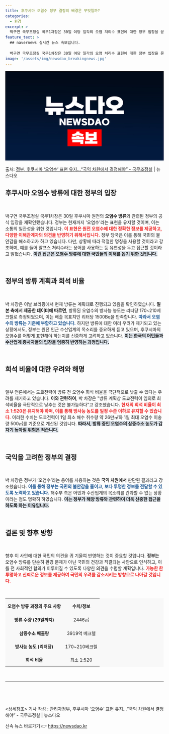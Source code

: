 ```yaml
---
title: 후쿠시마 오염수 정부 결정의 배경은 무엇일까?
categories:
  - 환경
excerpt: >
  박구연 국무조정실 국무1차장은 30일 여당 일각의 오염 처리수 표현에 대한 정부 입장을 묻는 질문에 현재까지…
feature_text: >
  ## navernews 실시간 뉴스 속보입니다.

  박구연 국무조정실 국무1차장은 30일 여당 일각의 오염 처리수 표현에 대한 정부 입장을 묻는 질문에 현재까지…
image: '/assets/img/newsdao_breakingnews.jpg'
---
```


![뉴스다오 속보](/assets/img/newsdao_breakingnews.jpg)

<p>출처: <a href="https://newsdao.kr/1744" rel="dofollow">정부, 후쿠시마 ‘오염수’ 표현 유지…“국익 차원에서 결정해야”  - 국무조정실</a> | 뉴스다오</p>

<h2 data-ke-size="size26">후쿠시마 오염수 방류에 대한 정부의 입장</h2>

<p data-ke-size="size16">&nbsp;</p>
박구연 국무조정실 국무1차장은 30일 후쿠시마 원전의 <b>오염수 방류</b>와 관련된 정부의 공식 입장을 재확인했습니다. 정부는 현재까지 '오염수'라는 표현을 유지할 것이며, 이는 소통의 일관성을 위한 것입니다. <b><span style="color: #ee2323;">이 표현은 원전 오염수에 대한 정확한 정보를 제공하고, 다양한 이해관계자의 의견을 반영하기 위해서입니다.</span></b> 정부 당국은 이를 통해 국민의 불안감을 해소하고자 하고 있습니다. 다만, 상황에 따라 적절한 명칭을 사용할 것이라고 강조하며, 예를 들어 알프스 처리수라는 용어를 사용하는 등 유연성을 두고 접근할 것이라고 밝혔습니다. <b><span style="background-color: #21538527;">이런 접근은 오염수 방류에 대한 국민들의 이해를 돕기 위한 것입니다.</span></b>

<p data-ke-size="size16">&nbsp;</p>
<h2 data-ke-size="size26">정부의 방류 계획과 희석 비율</h2>

<p data-ke-size="size16">&nbsp;</p>
박 차장은 이날 브리핑에서 현재 방류는 계획대로 진행되고 있음을 확인하였습니다. <b>일본 측에서 제공한 데이터에 따르면</b>, 방류된 오염수의 방사능 농도는 리터당 170~210베크렐로 측정되었으며, 이는 배출 목표치인 리터당 1500Bq을 만족합니다. <b><span style="color: #1a5490;">따라서 오염수의 방류는 기준에 부합하고 있습니다.</span></b> 하지만 방류에 대한 여러 우려가 제기되고 있는 상황에서도, 정부는 원전 인근 수산업계의 목소리를 중요하게 듣고 있으며, 후쿠시마의 오염수를 어떻게 표현해야 하는지를 신중하게 고려하고 있습니다. <b><span style="background-color: #21538527;">이는 한국의 어민들과 수산업계 종사자들의 입장을 엄중히 반영하는 과정입니다.</span></b>

<p data-ke-size="size16">&nbsp;</p>
<h2 data-ke-size="size26">희석 비율에 대한 우려와 해명</h2>

<p data-ke-size="size16">&nbsp;</p>
일부 언론에서는 도쿄전력이 방류 전 오염수 희석 비율을 극단적으로 낮출 수 있다는 우려를 제기하고 있습니다. <b>이와 관련하여</b>, 박 차장은 "방류 계획상 도쿄전력이 임의로 희석비율을 극단적으로 낮추는 것은 불가능하다"고 강조했습니다. <b><span style="color: #ee2323;">현재의 희석 비율이 최소 1:520은 유지해야 하며, 이를 통해 방사능 농도를 일정 수준 이하로 유지할 수 있습니다.</span></b> 이러한 수치는 도쿄전력이 1일 최소 해수 취수량 약 26만㎥와 1일 최대 오염수 이송량 500㎥를 기준으로 계산된 것입니다. <b><span style="background-color: #21538527;">따라서, 방류 중인 오염수의 삼중수소 농도가 갑자기 높아질 위험은 적습니다.</span></b>

<p data-ke-size="size16">&nbsp;</p>
<h2 data-ke-size="size26">국익을 고려한 정부의 결정</h2>

<p data-ke-size="size16">&nbsp;</p>
박 차장은 정부가 ‘오염수’라는 용어를 사용하는 것은 <b>국익 차원에서</b> 판단된 결과라고 강조했습니다. <b><span style="color: #1a5490;">이를 통해 정부는 국민의 불안감을 줄이고, 보다 투명한 정보를 전달할 수 있도록 노력하고 있습니다.</span></b> 해수부 측은 어민과 수산업계의 목소리를 간과할 수 없는 상황이라는 점도 명확히 하였습니다. <b><span style="background-color: #21538527;">이는 정부가 해양 방류와 관련하여 더욱 신중한 접근을 하도록 하는 이유입니다.</span></b> 

<p data-ke-size="size16">&nbsp;</p>
<h2 data-ke-size="size26">결론 및 향후 방향</h2>

<p data-ke-size="size16">&nbsp;</p>
향후 이 사안에 대한 국민의 의견을 귀 기울여 반영하는 것이 중요할 것입니다. <b>정부는</b> 오염수 방류를 단순히 환경 문제가 아닌 국민의 건강과 직결되는 사안으로 인식하고, 이를 전 사회적인 합의가 이루어질 수 있도록 다양한 의견을 수렴할 계획입니다. <b><span style="color: #ee2323;">가능한 한 투명하고 신뢰로운 정보를 제공하여 국민의 우려를 감소시키는 방향으로 나아갈 것입니다.</span></b> 

<p data-ke-size="size16">&nbsp;</p>
<table style="width: 100%; border-collapse: collapse; background-color: #f8f8f8;">
    <tr>
        <th style="text-align: center; height: 40px;"><b>오염수 방류 과정의 주요 사항</b></th>
        <th style="text-align: center; height: 40px;"><b>수치/정보</b></th>
    </tr>
    <tr>
        <td style="text-align: center; height: 37px;"><b>방류 수량 (29일까지)</b></td>
        <td style="text-align: center; height: 37px;">2446㎥</td>
    </tr>
    <tr>
        <td style="text-align: center; height: 37px;"><b>삼중수소 배출량</b></td>
        <td style="text-align: center; height: 37px;">3919억 베크렐</td>
    </tr>
    <tr>
        <td style="text-align: center; height: 37px;"><b>방사능 농도 (리터당)</b></td>
        <td style="text-align: center; height: 37px;">170~210베크렐</td>
    </tr>
    <tr>
        <td style="text-align: center; height: 37px;"><b>희석 비율</b></td>
        <td style="text-align: center; height: 37px;">최소 1:520</td>
    </tr>
</table>

<p data-ke-size="size16">&nbsp;</p>
<hr />
<p data-ke-size="size16">&nbsp;</p>
<p data-ke-size="size16">&nbsp;</p>
<상세참조> 기사 작성 : 관리자정부, 후쿠시마 ‘오염수’ 표현 유지…“국익 차원에서 결정해야”  - 국무조정실 | 뉴스다오 <https://newsdao.kr/1744> </상세참조> 

신속 뉴스 바로가기 👉 <a href="https://newsdao.kr" rel="dofollow">https://newsdao.kr</a>


